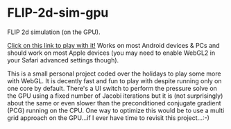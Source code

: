 # FLIP-2d-sim-gpu

FLIP 2d simulation (on the GPU).

[Click on this link to play with it!](http://aaubel.online.fr/flip)
Works on most Android devices & PCs and should work on most Apple devices (you may need to enable WebGL2 in your Safari advanced settings though).

This is a small personal project coded over the holidays to play some more with WebGL. It is decently fast and fun to play with despite running only on one core by default. There's a UI switch to perform the pressure solve on the GPU using a fixed number of Jacobi iterations but it is (not surprisingly) about the same or even slower than the preconditioned conjugate gradient (PCG) running on the CPU. One way to optimize this would be to use a multi grid approach on the GPU...if I ever have time to revisit this project...:-)
